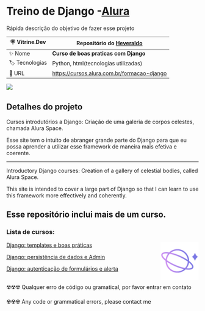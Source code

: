 # Treino de Django -[Alura](https://www.alura.com.br)

Rápida descrição do objetivo de fazer esse projeto

| :placard: Vitrine.Dev |   Repositório do [Heveraldo](https://www.linkedin.com/in/heveraldo-serra-7b3544200/)  |
| -------------  | --- |
| :sparkles: Nome        | **Curso de boas praticas com Django**
| :label: Tecnologias | Python, html(tecnologias utilizadas)
| :rocket: URL         | https://cursos.alura.com.br/formacao-django

<!-- Inserir imagem com a #vitrinedev ao final do link -->
![](https://static.djangoproject.com/img/logos/django-logo-negative.1d528e2cb5fb.png#vitrinedev)

## Detalhes do projeto

Cursos introdutórios a Django:
Criação de uma galeria de corpos celestes, chamada Alura Space.

Esse site tem o intuito de abranger grande parte do Django para que eu possa aprender a utilizar esse framework de maneira mais efetiva e coerente.

---

Introductory Django courses:
Creation of a gallery of celestial bodies, called Alura Space.

This site is intended to cover a large part of Django so that I can learn to use this framework more effectively and coherently.

## Esse repositório inclui mais de um curso.


### Lista de cursos:
<img align="right" alt="coding" width="100" src="https://github.com/Heveraldob12/Django_Curso_Alura/blob/main/setup/static/assets/favicon/Favicon%2096px%201.png#vitrinedev">




[Django: templates e boas práticas](https://cursos.alura.com.br/course/django-templates-boas-praticas)


[Django: persistência de dados e Admin](https://cursos.alura.com.br/course/django-persistencia-dados-admin)


[Django: autenticação de formulários e alerta](https://cursos.alura.com.br/course/django-autenticacao-formularios-alerta)


## 
☢️☢️☢️ Qualquer erro de código ou gramatical, por favor entrar em contato

☢️☢️☢️ Any code or grammatical errors, please contact me
